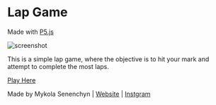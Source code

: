 # Lap Game
Made with <a href="https://p5js.org/">P5.js</a>

<img src="https://s1.postimg.org/35hcpzbc2n/screen.png" alt="screenshot" />

This is a simple lap game, where the objective is to hit your mark and attempt to complete the most laps.

<a href="https://mykolasenechyn.github.io/lap_game/" target="_blank">Play Here</a>

Made by Mykola Senenchyn | <a href="http://www.mykola-designs.co.uk">Website</a> | <a href="https://www.instagram.com/mykolasenechyn/">Instgram</a>
